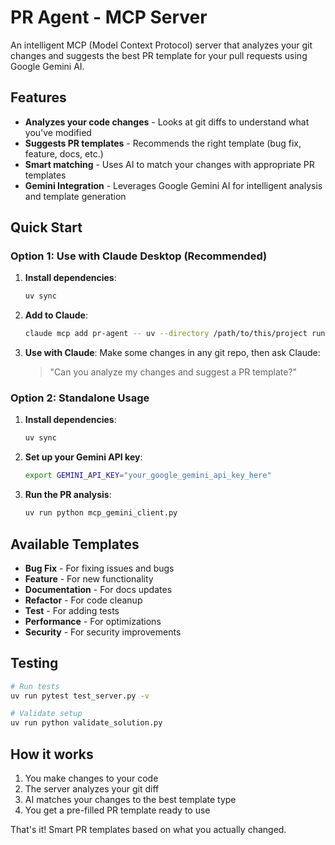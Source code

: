 # PR Agent - MCP Server

An intelligent MCP (Model Context Protocol) server that analyzes your git changes and suggests the best PR template for your pull requests using Google Gemini AI.

## Features

- **Analyzes your code changes** - Looks at git diffs to understand what you've modified
- **Suggests PR templates** - Recommends the right template (bug fix, feature, docs, etc.)
- **Smart matching** - Uses AI to match your changes with appropriate PR templates
- **Gemini Integration** - Leverages Google Gemini AI for intelligent analysis and template generation

## Quick Start

### Option 1: Use with Claude Desktop (Recommended)

1. **Install dependencies**:
   ```bash
   uv sync
   ```

2. **Add to Claude**:
   ```bash
   claude mcp add pr-agent -- uv --directory /path/to/this/project run server.py
   ```

3. **Use with Claude**:
   Make some changes in any git repo, then ask Claude:
   > "Can you analyze my changes and suggest a PR template?"

### Option 2: Standalone Usage

1. **Install dependencies**:
   ```bash
   uv sync
   ```

2. **Set up your Gemini API key**:
    ```bash
   export GEMINI_API_KEY="your_google_gemini_api_key_here"
    ```

3. **Run the PR analysis**:
   ```bash
   uv run python mcp_gemini_client.py
   ```

## Available Templates

- **Bug Fix** - For fixing issues and bugs
- **Feature** - For new functionality
- **Documentation** - For docs updates
- **Refactor** - For code cleanup
- **Test** - For adding tests
- **Performance** - For optimizations
- **Security** - For security improvements

## Testing

```bash
# Run tests
uv run pytest test_server.py -v

# Validate setup
uv run python validate_solution.py
```

## How it works

1. You make changes to your code
2. The server analyzes your git diff
3. AI matches your changes to the best template type
4. You get a pre-filled PR template ready to use

That's it! Smart PR templates based on what you actually changed.